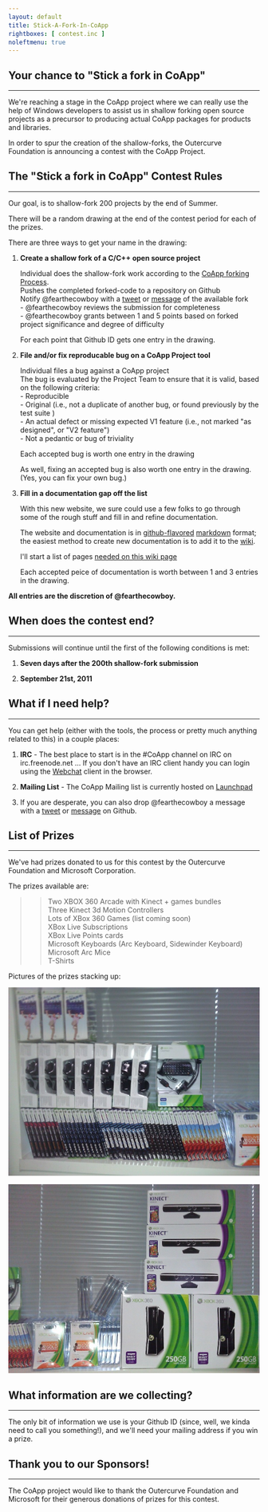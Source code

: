 ```yaml
---
layout: default
title: Stick-A-Fork-In-CoApp
rightboxes: [ contest.inc ]
noleftmenu: true
---
```

## Your chance to "Stick a fork in CoApp"
---------------

We're reaching a stage in the CoApp project where we can really use
the help of Windows developers to assist us in shallow forking open 
source projects as a precursor to producing actual CoApp packages for products and libraries.  

In order to spur the creation of the shallow-forks, the Outercurve Foundation is announcing a contest with the CoApp Project.

 

## The "Stick a fork in CoApp" Contest Rules
---------------

Our goal, is to shallow-fork 200 projects by the end of Summer. 

There will be a random drawing at the end of the contest period for 
each of the prizes.  

There are three ways to get your name in the drawing:

1.  **Create a shallow fork of a C/C++ open source project**

    Individual does the shallow-fork work according to the [CoApp forking Process](/posts/2011/05/10/Shallow-Forking-A-Project/).<br>
    Pushes the completed forked-code to a repository on Github<br>
    Notify @fearthecowboy with a <a href="http://twitter.com/home?status=Hey%2C+%40fearthecowboy%21+...">tweet</a> or <a href="https://github.com/inbox/new/fearthecowboy">message</a> of the available fork <br>
    \- @fearthecowboy reviews the submission for completeness<br>
    \- @fearthecowboy grants between 1 and 5 points based on forked project significance and degree of difficulty<br>
    
    For each point that Github ID gets one entry in the drawing.<br>
    
    
2.  **File and/or fix reproducable bug on a CoApp Project tool**

    Individual files a bug against a CoApp project <br>
    The bug is evaluated by the Project Team to ensure that it is valid, based on the following criteria:<br>
    \- Reproducible<br>
    \- Original (i.e., not a duplicate of another bug, or found previously by the test suite )<br>
    \- An actual defect or missing expected V1 feature  (i.e., not marked "as designed", or "V2 feature")<br>
    \- Not a pedantic or bug of triviality<br>
    
    Each accepted bug is worth one entry in the drawing<br>

    As well, fixing an accepted bug is also worth one entry in the drawing. (Yes, you can fix your own bug.)    

3.  **Fill in a documentation gap off the list**

    With this new website, we sure could use a few folks to go through some of the rough stuff
    and fill in and refine documentation.
    
    The website and documentation is in [github-flavored](http://github.github.com/github-flavored-markdown/)
    [markdown](http://daringfireball.net/projects/markdown/syntax) format; the easiest method to create new documentation
    is to add it to the [wiki](https://github.com/coapp/coapp.org/wiki).
    
    I'll start a list of pages [needed on this wiki page](https://github.com/coapp/coapp.org/wiki/Documentation-Needed)
    
    Each accepted peice of documentation is worth between 1 and 3 entries in the drawing.
    

**All entries are the discretion of @fearthecowboy.**

## When does the contest end?
--------------

Submissions will continue until the first of the following conditions is met:


1. **Seven days after the 200th shallow-fork submission**

2. **September 21st, 2011**

## What if I need help?
--------------

You can get help (either with the tools, the process or pretty much anything related to this) in 
a couple places:

1. **IRC** - The best place to start is in the #CoApp channel on IRC on irc.freenode.net ... If 
you don't have an IRC client handy you can login using the [Webchat](http://webchat.freenode.net) client in the browser.

2. **Mailing List** - The CoApp Mailing list is currently hosted on [Launchpad](https://launchpad.net/~coapp-developers)

3. If you are desperate, you can also drop @fearthecowboy a message with a <a href="http://twitter.com/home?status=Hey%2C+%40fearthecowboy%21+...">tweet</a> or <a href="https://github.com/inbox/new/fearthecowboy">message</a> on Github.


## List of Prizes
---------------
We've had prizes donated to us for this contest by the Outercurve Foundation and Microsoft Corporation.

The prizes available are:

>> Two XBOX 360 Arcade with Kinect + games bundles<br>
>> Three Kinect 3d Motion Controllers<br>
>> Lots of XBox 360 Games (list coming soon)<br>
>> XBox Live Subscriptions<br>
>> XBox Live Points cards<br>
>> Microsoft Keyboards (Arc Keyboard, Sidewinder Keyboard)<br> 
>> Microsoft Arc Mice<br>
>> T-Shirts<br>

Pictures of the prizes stacking up:
<p class="ScrollImage"><img src="/images/blog/Prizes1.jpg" title="Contest Prizes" alt="Contest Prizes" /></p>
<p class="ScrollImage"><img src="/images/blog/Prizes2.jpg" title="Contest Prizes" alt="Contest Prizes" /></p>


## What information are we collecting?
---------------

The only bit of information we use is your Github ID (since, well, we kinda need to call you something!), and we'll 
need your mailing address if you win a prize.


## Thank you to our Sponsors!   
-------------
The CoApp project would like to thank the Outercurve Foundation and Microsoft for their generous donations of prizes for this contest.

